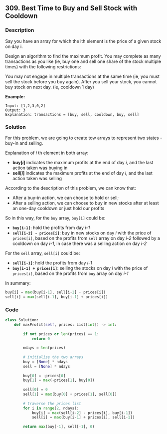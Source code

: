 ## 309. Best Time to Buy and Sell Stock with Cooldown

### Description

Say you have an array for which the ith element is the price of a given stock on day i.

Design an algorithm to find the maximum profit. You may complete as many transactions as you like (ie, buy one and sell one share of the stock multiple times) with the following restrictions:

You may not engage in multiple transactions at the same time (ie, you must sell the stock before you buy again).
After you sell your stock, you cannot buy stock on next day. (ie, cooldown 1 day)

**Example:**
```
Input: [1,2,3,0,2]
Output: 3 
Explanation: transactions = [buy, sell, cooldown, buy, sell]
```

### Solution

For this problem, we are going to create tow arrays to represent two states - buy-in and selling.

Explanation of *i* th element in both array:
- **buy[*i*]** indicates the maximum profits at the end of day *i*, and the last action taken was buying in
- **sell[*i*]** indicates the maximum profits at the end of day *i*, and the last action taken was selling


According to the description of this problem, we can know that:
- After a buy-in action, we can choose to hold or sell;
- After a selling action, we can choose to buy in new stocks after at least an one-day cooldown or just hold our profits

So in this way, for the ```buy``` array, ```buy[i]``` could be:
- **```buy[i-1]```**: hold the profits from day *i-1*
- **```sell[i-2] - prices[i]```**: buy in new stocks on day *i* with the price of ```prices[i]```, based on the profits from ```sell``` array on day *i-2* followed by a cooldown on day *i-1*, in case there was a selling action on day *i-2*

For the ```sell``` array, ```sell[i]``` could be:
- **```sell[i-1]```**: hold the profits from day *i-1*
- **```buy[i-1] + prices[i]```**: selling the stocks on day *i* with the price of ```prices[i]```, based on the profits from ```buy``` array on day *i-1*

In summary:
```python
buy[i] = max(buy[i-1], sell[i-2] - prices[i])
sell[i] = max(sell[i-1], buy[i-1] + prices[i])
```

### Code

```python
class Solution:
    def maxProfit(self, prices: List[int]) -> int:
        
        if not prices or len(prices) == 1:
            return 0
        
        ndays = len(prices)
        
        # initialize the two arrays
        buy = [None] * ndays
        sell = [None] * ndays
        
        buy[0] = -prices[0]
        buy[1] = max(-prices[1], buy[0])
        
        sell[0] = 0
        sell[1] = max(buy[0] + prices[1], sell[0])
        
        # traverse the prices list
        for i in range(2, ndays):
            buy[i] = max(sell[i-2] - prices[i], buy[i-1])
            sell[i] = max(buy[i-1] + prices[i], sell[i-1])
            
        return max(buy[-1], sell[-1], 0)
```